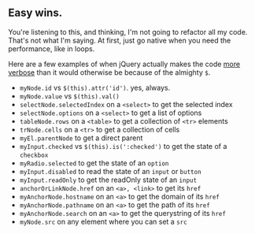## Easy wins.

You're listening to this, and thinking, I'm not going to refactor all my code. That's not what I'm saying. At first, just go native when you need the performance, like in loops.

Here are a few examples of when jQuery actually makes the code [more verbose](http://www.doxdesk.com/img/updates/20091116-so-large.gif) than it would otherwise be because of the almighty `$`.

* `myNode.id` vs `$(this).attr('id')`. yes, always.
* `myNode.value` vs `$(this).val()`
* `selectNode.selectedIndex` on a `<select>` to get the selected index
* `selectNode.options` on a `<select>` to get a list of options
* `tableNode.rows` on a `<table>` to get a collection of `<tr>` elements
* `trNode.cells` on a `<tr>` to get a collection of cells
* `myEl.parentNode` to get a direct parent
* `myInput.checked` vs `$(this).is(':checked')` to get the state of a `checkbox`
* `myRadio.selected` to get the state of an `option`
* `myInput.disabled` to read the state of an `input` or `button`
* `myInput.readOnly` to get the readOnly state of an `input`
* `anchorOrLinkNode.href` on an `<a>, <link>` to get its `href`
* `myAnchorNode.hostname` on an `<a>` to get the domain of its `href`
* `myAnchorNode.pathname` on an `<a>` to get the path of its `href`
* `myAnchorNode.search` on an `<a>` to get the querystring of its `href`
* `myNode.src` on any element where you can set a `src`
